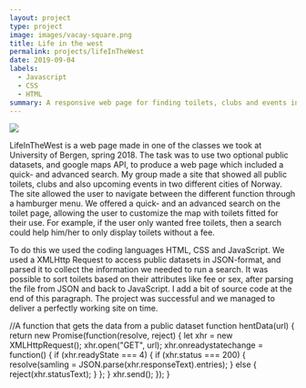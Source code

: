 ```yaml
---
layout: project
type: project
image: images/vacay-square.png
title: Life in the west
permalink: projects/lifeInTheWest
date: 2019-09-04
labels:
  - Javascript
  - CSS
  - HTML
summary: A responsive web page for finding toilets, clubs and events in Bergen and Stavanger.
---
```


<img class="ui medium right floated rounded image" src="../images/vacay-home-page.png">


LifeInTheWest is a web page made in one of the classes we took at University of Bergen, spring 2018. The task was to use two optional public datasets, and google maps API, to produce a web page which included a quick- and advanced search. My group made a site that showed all public toilets, clubs and also upcoming events in two different cities of Norway. The site allowed the user to navigate between the different function through a hamburger menu. We offered a quick- and an advanced search on the toilet page, allowing the user to customize the map with toilets fitted for their use. For example, if the user only wanted free toilets, then a search could help him/her to only display toilets without a fee.

To do this we used the coding languages HTML, CSS and JavaScript. We used a XMLHttp Request to access public datasets in JSON-format, and parsed it to collect the information we needed to run a search. It was possible to sort toilets based on their attributes like fee or sex, after parsing the file from JSON and back to JavaScript. I add a bit of source code at the end of this paragraph. The project was successful and we managed to deliver a perfectly working site on time. 


//A function that gets the data from a public dataset
function hentData(url) {
    return new Promise(function(resolve, reject) {
        let xhr = new XMLHttpRequest();
        xhr.open("GET", url);
        xhr.onreadystatechange = function() {
            if (xhr.readyState === 4) {
                if (xhr.status === 200) {
                    resolve(samling = JSON.parse(xhr.responseText).entries);
                } else {
                    reject(xhr.statusText);
                }
            };
        }
        xhr.send();
    });
}
